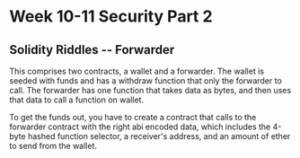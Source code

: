 # Week 10-11 Security Part 2

## Solidity Riddles -- Forwarder

This comprises two contracts, a wallet and a forwarder. The wallet is seeded with funds and has a withdraw function that only the forwarder to call. The forwarder has one function that takes data as bytes, and then uses that data to call a function on wallet.

To get the funds out, you have to create a contract that calls to the forwarder contract with the right abi encoded data, which includes the 4-byte hashed function selector, a receiver's address, and an amount of ether to send from the wallet.
